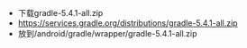 - 下载gradle-5.4.1-all.zip
- https://services.gradle.org/distributions/gradle-5.4.1-all.zip
- 放到/android/gradle/wrapper/gradle-5.4.1-all.zip